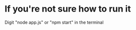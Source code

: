 <h1>If you're not sure how to run it</h1>
 <p> Digit "node app.js" or "npm start"  in the terminal</p>

